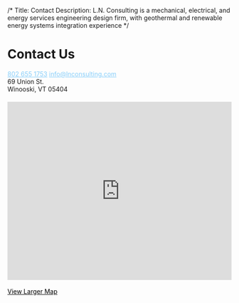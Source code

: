 /*
Title: Contact
Description: L.N. Consulting is a mechanical, electrical, and energy services engineering design firm, with geothermal and renewable energy systems integration experience
*/

# Contact Us

<div>
	<div itemscope itemtype="http://schema.org/HomeAndConstructionBusiness">
		<h1 style="display:none;" itemprop="name">L.N. Consulting INC.</h1>
		<div class="well">
			<div>
				<a href="tel:8026551753" itemprop="telephone" style="color: LightSkyBlue;" >802 655 1753</a>
				<a href="mailto:info@lnconsulting.com" itemprop="email" class="pull-right" style="color: LightSkyBlue;" >info@lnconsulting.com</a>
			</div>
			<div itemprop="address" itemscope itemtype="http://schema.org/PostalAddress">
				<span itemprop="streetAddress">69 Union St.</span><br/>
				<span itemprop="addressLocality">Winooski</span>,
				<span itemprop="addressRegion">VT</span> 05404
			</div>
			<div style="margin-top: 20px;">
				<iframe style="width: 100%" height="400" frameborder="0" scrolling="no" marginheight="0" marginwidth="0" src="http://maps.google.com/maps?hl=en&amp;q=ln+consulting&amp;ie=UTF8&amp;ll=44.493603,-73.189254&amp;spn=0.034039,0.072012&amp;z=14&amp;iwloc=A&amp;cid=5893640174708323733&amp;output=embed"></iframe>
			</div>
			<br />
			<a class="btn btn-default" style="color: #000;" href="http://maps.google.com/maps?hl=en&amp;q=ln+consulting&amp;ie=UTF8&amp;ll=44.493603,-73.189254&amp;spn=0.034039,0.072012&amp;z=14&amp;iwloc=A&amp;cid=5893640174708323733&amp;source=embed" style="color:#0000FF;text-align:left">
			View Larger Map</a>
		</div>
	</div>
</div>